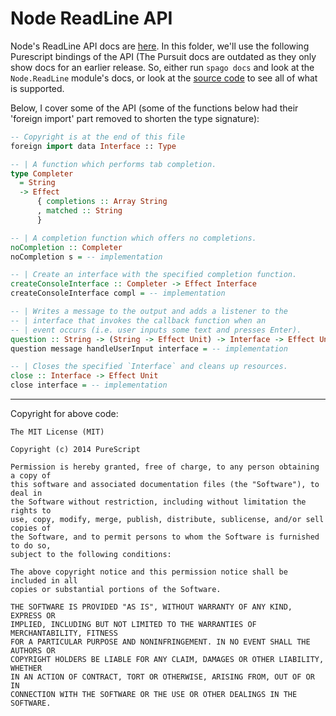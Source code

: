 # Node ReadLine API

Node's ReadLine API docs are [here](https://nodejs.org/api/readline.html). In this folder, we'll use the following Purescript bindings of the API (The Pursuit docs are outdated as they only show docs for an earlier release. So, either run `spago docs` and look at the `Node.ReadLine` module's docs, or look at the [source code](https://github.com/purescript-node/purescript-node-readline/blob/master/src/Node/ReadLine.purs) to see all of what is supported.

Below, I cover some of the API (some of the functions below had their 'foreign import' part removed to shorten the type signature):
```haskell
-- Copyright is at the end of this file
foreign import data Interface :: Type

-- | A function which performs tab completion.
type Completer
  = String
  -> Effect
      { completions :: Array String
      , matched :: String
      }

-- | A completion function which offers no completions.
noCompletion :: Completer
noCompletion s = -- implementation

-- | Create an interface with the specified completion function.
createConsoleInterface :: Completer -> Effect Interface
createConsoleInterface compl = -- implementation

-- | Writes a message to the output and adds a listener to the
-- | interface that invokes the callback function when an
-- | event occurs (i.e. user inputs some text and presses Enter).
question :: String -> (String -> Effect Unit) -> Interface -> Effect Unit
question message handleUserInput interface = -- implementation

-- | Closes the specified `Interface` and cleans up resources.
close :: Interface -> Effect Unit
close interface = -- implementation
```
<hr>

Copyright for above code:

```
The MIT License (MIT)

Copyright (c) 2014 PureScript

Permission is hereby granted, free of charge, to any person obtaining a copy of
this software and associated documentation files (the "Software"), to deal in
the Software without restriction, including without limitation the rights to
use, copy, modify, merge, publish, distribute, sublicense, and/or sell copies of
the Software, and to permit persons to whom the Software is furnished to do so,
subject to the following conditions:

The above copyright notice and this permission notice shall be included in all
copies or substantial portions of the Software.

THE SOFTWARE IS PROVIDED "AS IS", WITHOUT WARRANTY OF ANY KIND, EXPRESS OR
IMPLIED, INCLUDING BUT NOT LIMITED TO THE WARRANTIES OF MERCHANTABILITY, FITNESS
FOR A PARTICULAR PURPOSE AND NONINFRINGEMENT. IN NO EVENT SHALL THE AUTHORS OR
COPYRIGHT HOLDERS BE LIABLE FOR ANY CLAIM, DAMAGES OR OTHER LIABILITY, WHETHER
IN AN ACTION OF CONTRACT, TORT OR OTHERWISE, ARISING FROM, OUT OF OR IN
CONNECTION WITH THE SOFTWARE OR THE USE OR OTHER DEALINGS IN THE SOFTWARE.
```
